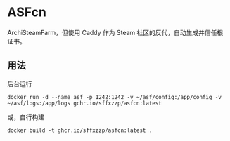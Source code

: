 # ASFcn

ArchiSteamFarm，但使用 Caddy 作为 Steam 社区的反代，自动生成并信任根证书。

## 用法

后台运行

``` shell
docker run -d --name asf -p 1242:1242 -v ~/asf/config:/app/config -v ~/asf/logs:/app/logs gchr.io/sffxzzp/asfcn:latest
```

或，自行构建

``` shell
docker build -t ghcr.io/sffxzzp/asfcn:latest .
```
